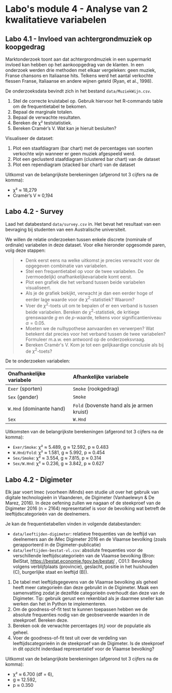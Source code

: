 # Labo's module 4 - Analyse van 2 kwalitatieve variabelen

## Labo 4.1 - Invloed van achtergrondmuziek op koopgedrag

Marktonderzoek toont aan dat achtergrondmuziek in een supermarkt invloed kan hebben op het aankoopgedrag van de klanten. In een onderzoek werden drie methoden met elkaar vergeleken: geen muziek, Franse chansons en Italiaanse hits. Telkens werd het aantal verkochte flessen Franse, Italiaanse en andere wijnen geteld (Ryan, et al., 1998).

De onderzoeksdata bevindt zich in het bestand `data/MuziekWijn.csv`.

1. Stel de correcte kruistabel op. Gebruik hiervoor het R-commando table om de frequentietabel te bekomen.
2. Bepaal de marginale totalen.
3. Bepaal de verwachte resultaten.
4. Bereken de χ² teststatistiek.
5. Bereken Cramér’s V. Wat kan je hieruit besluiten?

Visualiseer de dataset:

1. Plot een staafdiagram (bar chart) met de percentages van soorten verkochte wijn wanneer er geen muziek afgespeeld werd.
2. Plot een geclusterd staafdiagram (clustered bar chart) van de dataset
3. Plot een rependiagram (stacked bar chart) van de dataset

Uitkomst van de belangrijkste berekeningen (afgerond tot 3 cijfers na de komma):

- χ² ≈ 18,279
- Cramér’s V ≈ 0,194

## Labo 4.2 - Survey

Laad het databestand `data/survey.csv` in. Het bevat het resultaat van een bevraging bij studenten van een Australische universiteit.

We willen de relatie onderzoeken tussen enkele discrete (nominale of ordinale) variabelen in deze dataset. Voor elke hieronder opgesomde paren, volg deze stappen:

> - Denk eerst eens na welke uitkomst je precies verwacht voor de opgegeven combinatie van variabelen.
> - Stel een frequentietabel op voor de twee variabelen. De (vermoedelijk) onafhankelijkevariabele komt eerst.
> - Plot een grafiek die het verband tussen beide variabelen visualiseert.
> - Als je de grafiek bekijkt, verwacht je dan een eerder hoge of eerder lage waarde voor de $\chi^2$-statistiek? Waarom?
> - Voer de $\chi^2$-toets uit om te bepalen of er een verband is tussen beide variabelen. Bereken de $\chi^2$-statistiek, de kritiege grenswaarde $g$ en de $p$-waarde, telkens voor significantieniveau $\alpha = 0.05$.
> - Moeten we de nulhypothese aanvaarden en verwerpen? Wat betekent dat precies voor het verband tussen de twee variabelen? Formuleer m.a.w. een antwoord op de onderzoeksvraag.
> - Bereken Cramér's V. Kom je tot een gelijkaardige conclusie als bij de $\chi^2$-toets?

De te onderzoeken variabelen:

| Onafhankelijke variabele | Afhankelijke variabele                     |
|:-------------------------|:-------------------------------------------|
| `Exer` (sporten)         | `Smoke` (rookgedrag)                       |
| `Sex` (gender)           | `Smoke`                                    |
| `W.Hnd` (dominante hand) | `Fold` (bovenste hand als je armen kruist) |
| `Sex`                    | `W.Hnd`                                    |

Uitkomsten van de belangrijkste berekeningen (afgerond tot 3 cijfers na de komma):

- `Exer/Smoke`: χ² ≈ 5.489, g ≈ 12.592, p ≈ 0.483
- `W.Hnd/Fold`: χ² ≈ 1.581, g ≈ 5.992, p ≈ 0.454
- `Sex/Smoke`: χ² ≈ 3.554, g ≈ 7.815, p ≈ 0.314
- `Sex/W.Hnd`: χ² ≈ 0.236, g ≈ 3.842, p ≈ 0.627

## Labo 4.2 - Digimeter

Elk jaar voert Imec (voorheen iMinds) een studie uit over het gebruik van digitale technologieën in Vlaanderen, de Digimeter (Vanhaelewyn & De Marez, 2016). In deze oefening zullen we nagaan of de steekproef van de Digimeter 2016 (n = 2164) representatief is voor de bevolking wat betreft de leeftijdscategorieën van de deelnemers.

Je kan de frequentietabellen vinden in volgende databestanden:

- `data/leeftijden-digimeter`: relatieve frequenties van de leeftijd van deelnemers aan de iMec Digimeter 2016 en de Vlaamse bevolking (zoals gerapporteerd in de Digimeter-publicatie)
- `data/leeftijden-bestat-vl.csv`: absolute frequenties voor de verschillende leeftijdscategorieën van de Vlaamse bevolking (Bron: BelStat, <https://bestat.economie.fgov.be/bestat/> , C01.1: Bevolking volgens verblijfplaats (provincie), geslacht, positie in het huishouden (C), burgerlijke staat en leeftijd (B)).

1. De tabel met leeftijdsgegevens van de Vlaamse bevolking als geheel heeft meer categorieën dan deze gebruikt in de Digimeter. Maak een samenvatting zodat je dezelfde categorieën overhoudt dan deze van de Digimeter. Tip: gebruik gerust een rekenblad als je daarmee sneller kan werken dan het in Python te implementeren.
2. Om de goodness-of-fit test te kunnen toepassen hebben we de absolute frequenties nodig van de geobserveerde waarden in de steekproef. Bereken deze.
3. Bereken ook de verwachte percentages ($\pi_i$) voor de populatie als geheel.
4. Voer de goodness-of-fit test uit over de verdeling van leeftijdscategorieën in de steekproef van de Digimeter. Is de steekproef in dit opzicht inderdaad representatief voor de Vlaamse bevolking?

Uitkomst van de belangrijkste berekeningen (afgerond tot 3 cijfers na de komma):

- χ² ≈ 6.700 (df = 6),
- g ≈ 12.592,
- p ≈ 0.350
